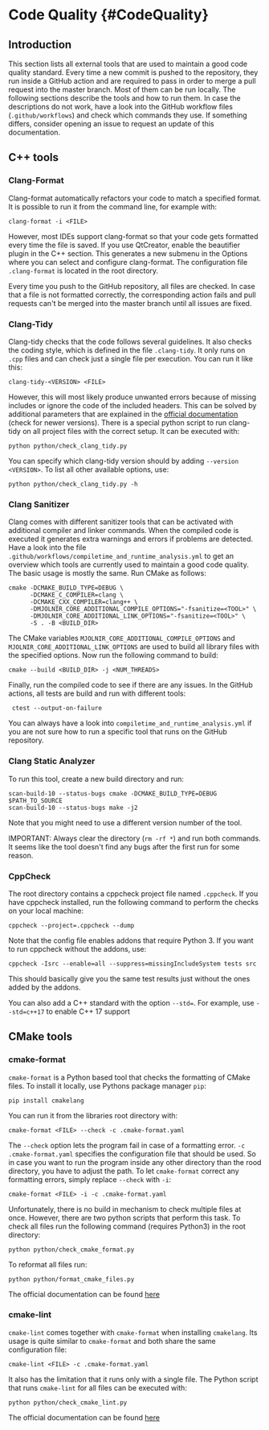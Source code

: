 # Code Quality {#CodeQuality}

## Introduction

This section lists all external tools that are used to maintain a good code
quality standard. Every time a new commit is pushed to the repository, they run
inside a GitHub action and are required to pass in order to merge a pull request
into the master branch. Most of them can be run locally. The following sections
describe the tools and how to run them. In case the descriptions do not work,
have a look into the GitHub workflow files (`.github/workflows`) and check which
commands they use. If something differs, consider opening an issue to request an
update of this documentation.

## C++ tools

### Clang-Format

Clang-format automatically refactors your code to match a specified format.
It is possible to run it from the command line, for example with:

~~~ shell
clang-format -i <FILE>
~~~

However, most IDEs support clang-format so that your code gets formatted
every time the file is saved.
If you use QtCreator, enable the beautifier plugin in the C++ section.
This generates a new submenu in the Options where you can select and configure
clang-format.
The configuration file `.clang-format` is located in the root directory.

Every time you push to the GitHub repository, all files are checked.
In case that a file is not formatted correctly, the corresponding action fails
and pull requests can't be merged into the master branch until all issues are
fixed.

### Clang-Tidy

Clang-tidy checks that the code follows several guidelines. It also checks the
coding style, which is defined in the file `.clang-tidy`. It only runs on `.cpp`
files and can check just a single file per execution. You can run it like this:

~~~ shell
clang-tidy-<VERSION> <FILE>
~~~

However, this will most likely produce unwanted errors because of missing
includes or ignore the code of the included headers.
This can be solved by additional parameters that are explained in the
[official documentation](https://clang.llvm.org/extra/clang-tidy/) (check for
newer versions).
There is a special python script to run clang-tidy on all project files with the
correct setup.
It can be executed with:

~~~ shell
python python/check_clang_tidy.py
~~~

You can specify which clang-tidy version should by adding `--version <VERSION>`.
To list all other available options, use:

~~~ shell
python python/check_clang_tidy.py -h
~~~

### Clang Sanitizer

Clang comes with different sanitizer tools that can be activated with additional
compiler and linker commands.
When the compiled code is executed it generates extra warnings and errors if
problems are detected.
Have a look into the file
`.github/workflows/compiletime_and_runtime_analysis.yml` to get an overview
which tools are currently used to maintain a good code quality.
The basic usage is mostly the same.
Run CMake as follows:

~~~ shell
cmake -DCMAKE_BUILD_TYPE=DEBUG \
      -DCMAKE_C_COMPILER=clang \
      -DCMAKE_CXX_COMPILER=clang++ \
      -DMJOLNIR_CORE_ADDITIONAL_COMPILE_OPTIONS="-fsanitize=<TOOL>" \
      -DMJOLNIR_CORE_ADDITIONAL_LINK_OPTIONS="-fsanitize=<TOOL>" \
      -S . -B <BUILD_DIR>
~~~

The CMake variables `MJOLNIR_CORE_ADDITIONAL_COMPILE_OPTIONS` and
`MJOLNIR_CORE_ADDITIONAL_LINK_OPTIONS` are used to build all library files with
the specified options.
Now run the following command to build:

~~~ shell
cmake --build <BUILD_DIR> -j <NUM_THREADS>
~~~

Finally, run the compiled code to see if there are any issues.
In the GitHub actions, all tests are build and run with different tools:

~~~ shell
 ctest --output-on-failure
~~~

You can always have a look into `compiletime_and_runtime_analysis.yml` if you
are not sure how to run a specific tool that runs on the GitHub repository.

### Clang Static Analyzer

To run this tool, create a new build directory and run:

~~~ shell
scan-build-10 --status-bugs cmake -DCMAKE_BUILD_TYPE=DEBUG $PATH_TO_SOURCE
scan-build-10 --status-bugs make -j2
~~~

Note that you might need to use a different version number of the tool.

IMPORTANT: Always clear the directory (`rm -rf *`) and run both commands. It
seems like the tool doesn't find any bugs after the first run for some reason.

### CppCheck

The root directory contains a cppcheck project file named `.cppcheck`. If you
have cppcheck installed, run the following command to perform the checks on your
local machine:

~~~ shell
cppcheck --project=.cppcheck --dump
~~~

Note that the config file enables addons that require Python 3. If you want to
run cppcheck without the addons, use:

~~~ shell
cppcheck -Isrc --enable=all --suppress=missingIncludeSystem tests src
~~~

This should basically give you the same test results just without the ones added
by the addons.

You can also add a C++ standard with the option `--std=`. For example, use
`--std=c++17` to enable C++ 17 support

## CMake tools

### cmake-format

`cmake-format` is a Python based tool that checks the formatting of CMake files.
To install it locally, use Pythons package manager `pip`:

~~~ shell
pip install cmakelang
~~~

You can run it from the libraries root directory with:

~~~ shell
cmake-format <FILE> --check -c .cmake-format.yaml
~~~

The `--check` option lets the program fail in case of a formatting error.
`-c .cmake-format.yaml` specifies the configuration file that should be used. So
in case you want to run the program inside any other directory than the rood
directory, you have to adjust the path. To let `cmake-format` correct any
formatting errors, simply replace `--check` with `-i`:

~~~ shell
cmake-format <FILE> -i -c .cmake-format.yaml
~~~

Unfortunately, there is no build in mechanism to check multiple files at once.
However, there are two python scripts that perform this task. To check all files
run the following command (requires Python3) in the root directory:

~~~ shell
python python/check_cmake_format.py
~~~

To reformat all files run:

~~~ shell
python python/format_cmake_files.py
~~~

The official documentation can be
found [here](https://cmake-format.readthedocs.io/en/latest/)

### cmake-lint

`cmake-lint` comes together with `cmake-format` when installing `cmakelang`. Its
usage is quite similar to `cmake-format` and both share the same configuration
file:

~~~ shell
cmake-lint <FILE> -c .cmake-format.yaml
~~~

It also has the limitation that it runs only with a single file. The Python
script that runs `cmake-lint` for all files can be executed with:

~~~ shell
python python/check_cmake_lint.py
~~~

The official documentation can be
found [here](https://cmake-format.readthedocs.io/en/latest/)
